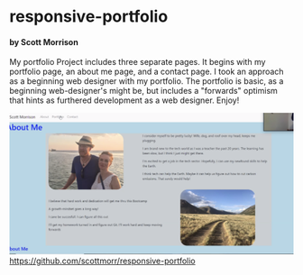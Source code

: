 # responsive-portfolio
#### by Scott Morrison

My portfolio Project includes three separate pages.  It begins with my portfolio page, an about me page, and a contact page. I took an approach as a beginning web designer with my portfolio.  The portfolio is basic, as a beginning web-designer's might be, but includes a "forwards" optimism that hints as furthered development as a web designer. Enjoy! 

![alt responsive-Portfolio](Screenshot%202020-03-09%2012.16.45.png)
https://github.com/scottmorr/responsive-portfolio
